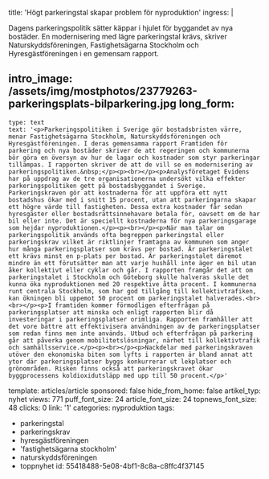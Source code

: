title: 'Högt parkeringstal skapar problem för nyproduktion'
ingress: |
  <p>Dagens parkeringspolitik sätter käppar i hjulet för byggandet av nya bostäder. En modernisering med lägre parkeringstal krävs, skriver Naturskyddsföreningen, Fastighetsägarna Stockholm och Hyresgästföreningen i en gemensam rapport.
  </p>
  
intro_image: /assets/img/mostphotos/23779263-parkeringsplats-bilparkering.jpg
long_form:
  -
    type: text
    text: '<p>Parkeringspolitiken i Sverige gör bostadsbristen värre, menar Fastighetsägarna Stockholm, Naturskyddsföreningen och Hyresgästföreningen. I deras gemensamma rapport Framtiden för parkering och nya bostäder skriver de att regeringen och kommunerna bör göra en översyn av hur de lagar och kostnader som styr parkeringar tillämpas. I rapporten skriver de att de vill se en modernisering av parkeringspolitiken.&nbsp;</p><p><br></p><p>Analysföretaget Evidens har på uppdrag av de tre organisationerna undersökt vilka effekter parkeringspolitiken gett på bostadsbyggandet i Sverige. Parkeringskraven gör att kostnaderna för att uppföra ett nytt bostadshus ökar med i snitt 15 procent, utan att parkeringarna skapar ett högre värde till fastigheten. Dessa extra kostnader får sedan hyresgäster eller bostadsrättsinnehavare betala för, oavsett om de har bil eller inte. Det är speciellt kostnaderna för nya parkeringsgarage som hejdar nyproduktionen.</p><p><br></p><p>När man talar om parkeringspolitik används ofta begreppen parkeringstal eller parkeringskrav vilket är riktlinjer framtagna av kommunen som anger hur många parkeringsplatser som krävs per bostad. Är parkeringstalet ett krävs minst en p-plats per bostad. Är parkeringstalet däremot mindre än ett förutsätter man att varje hushåll inte äger en bil utan åker kollektivt eller cyklar och går. I rapporten framgår det att om parkeringstalet i Stockholm och Göteborg skulle halveras skulle det kunna öka nyproduktionen med 20 respektive åtta procent. I kommunerna runt centrala Stockholm, som har god tillgång till kollektivtrafiken, kan ökningen bli uppemot 50 procent om parkeringstalet halverades.<br><br></p><p>I framtiden kommer förmodligen efterfrågan på parkeringsplatser att minska och enligt rapporten blir då investeringar i parkeringsplatser orimliga. Rapporten framhåller att det vore bättre att effektivisera användningen av de parkeringsplatser som redan finns men inte används. Utbud och efterfrågan på parkering går att påverka genom mobilitetslösningar, närhet till kollektivtrafik och samhällsservice.</p><p><br></p><p>Nackdelar med parkeringskraven utöver den ekonomiska biten som lyfts i rapporten är bland annat att ytor där parkeringsplatser byggs konkurrerar ut lekplatser och grönområden. Risken finns också att parkeringskravet ökar byggprocessens koldioxidutsläpp med upp till 50 procent.</p>'
template: articles/article
sponsored: false
hide_from_home: false
artikel_typ: nyhet
views: 771
puff_font_size: 24
article_font_size: 24
topnews_font_size: 48
clicks: 0
link: '1'
categories: nyproduktion
tags:
  - parkeringstal
  - parkeringskrav
  - hyresgästföreningen
  - 'fastighetsägarna stockholm'
  - naturskyddsföreningen
  - toppnyhet
id: 55418488-5e08-4bf1-8c8a-c8ffc4f37145
